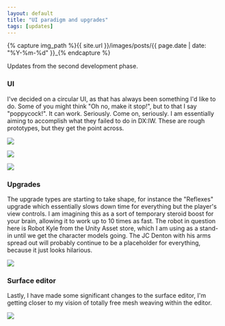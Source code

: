 ```yaml
---
layout: default
title: "UI paradigm and upgrades"
tags: [updates]
---
```

{% capture img_path %}{{ site.url }}/images/posts/{{ page.date | date: "%Y-%m-%d" }}_{% endcapture %}

Updates from the second development phase.

<!--more-->

### UI
I've decided on a circular UI, as that has always been something I'd like to do. Some of you might think "Oh no, make it stop!", but to that I say "poppycock!". It can work. Seriously. Come on, seriously.
I am essentially aiming to accomplish what they failed to do in DX:IW. These are rough prototypes, but they get the point across.

<a href="{{ img_path }}main.jpg"><img src="{{ img_path }}main.jpg" /></a>
  
<a href="{{ img_path }}inventory.jpg"><img src="{{ img_path }}inventory.jpg" /></a>
  
<a href="{{ img_path }}upgrades.jpg"><img src="{{ img_path }}upgrades.jpg" /></a>
  
### Upgrades
The upgrade types are starting to take shape, for instance the "Reflexes" upgrade which essentially slows down time for everything but the player's view controls. I am imagining this as a sort of temporary steroid boost for your brain, allowing it to work up to 10 times as fast. The robot in question here is Robot Kyle from the Unity Asset store, which I am using as a stand-in until we get the character models going. The JC Denton with his arms spread out will probably continue to be a placeholder for everything, because it just looks hilarious.
  
<a href="{{ img_path }}reflexes.jpg"><img src="{{ img_path }}reflexes.jpg" /></a>
  
### Surface editor
Lastly, I have made some significant changes to the surface editor, I'm getting closer to my vision of totally free mesh weaving within the editor.

<a href="{{ img_path }}surface.jpg"><img src="{{ img_path }}surface.jpg" /></a>
